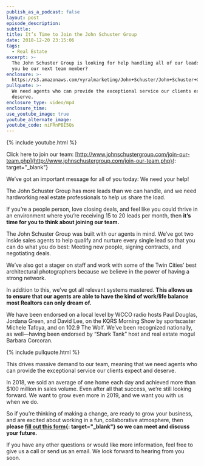 ```yaml
---
publish_as_a_podcast: false
layout: post
episode_description:
subtitle:
title: It’s Time to Join the John Schuster Group
date: 2018-12-20 23:15:06
tags:
  - Real Estate
excerpt: >-
  The John Schuster Group is looking for help handling all of our leads. Could
  you be our next team member?
enclosure: >-
  https://s3.amazonaws.com/vyralmarketing/John+Schuster/John+Schuster+Group-+Its+Time+to+Join+the+John+Schuster+Group.mp4
pullquote: >-
  We need agents who can provide the exceptional service our clients expect and
  deserve.
enclosure_type: video/mp4
enclosure_time:
use_youtube_image: true
youtube_alternate_image:
youtube_code: niFRnPBI5Qs
---
```


{% include youtube.html %}

Click here to join our team:&nbsp;[http://www.johnschustergroup.com/join-our-team.php](http://www.johnschustergroup.com/join-our-team.php){: target="_blank"}

We’ve got an important message for all of you today: We need your help!

The John Schuster Group has more leads than we can handle, and we need hardworking real estate professionals to help us share the load.&nbsp;

If you’re a people person, love closing deals, and feel like you could thrive in an environment where you’re receiving 15 to 20 leads per month, then **it’s time for you to think about joining our team.&nbsp;**

The John Schuster Group was built with our agents in mind. We’ve got two inside sales agents to help qualify and nurture every single lead so that you can do what you do best: Meeting new people, signing contracts, and negotiating deals.&nbsp;

We’ve also got a stager on staff and work with some of the Twin Cities’ best architectural photographers because we believe in the power of having a strong network.&nbsp;

In addition to this, we’ve got all relevant systems mastered. **This allows us to ensure that our agents are able to have the kind of work/life balance most Realtors can only dream of.&nbsp;**

We have been endorsed on a local level by WCCO radio hosts Paul Douglas, Jordana Green, and David Lee, on the KQRS Morning Show by sportscaster Michele Tafoya, and on 102.9 The Wolf. We’ve been recognized nationally, as well—having been endorsed by “Shark Tank” host and real estate mogul Barbara Corcoran.

{% include pullquote.html %}&nbsp;

This drives massive demand to our team, meaning that we need agents who can provide the exceptional service our clients expect and deserve.&nbsp;

In 2018, we sold an average of one home each day and achieved more than $100 million in sales volume. Even after all that success, we’re still looking forward. We want to grow even more in 2019, and we want you with us when we do.&nbsp;

So if you’re thinking of making a change, are ready to grow your business, and are excited about working in a fun, collaborative atmosphere, then **please [fill out this form](http://www.johnschustergroup.com/join-our-team.php){: target="_blank"} so we can meet and discuss your future.&nbsp;**

If you have any other questions or would like more information, feel free to give us a call or send us an email. We look forward to hearing from you soon.